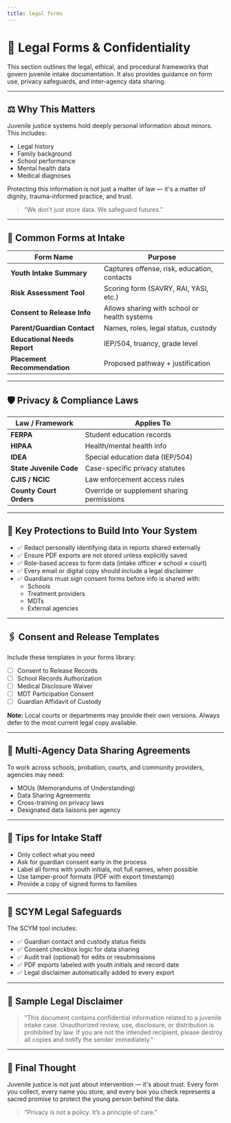 ```yaml
---
title: legal forms
---
```


# 📝 Legal Forms & Confidentiality

This section outlines the legal, ethical, and procedural frameworks that govern juvenile intake documentation. It also provides guidance on form use, privacy safeguards, and inter-agency data sharing.

---

## ⚖️ Why This Matters

Juvenile justice systems hold deeply personal information about minors. This includes:

- Legal history  
- Family background  
- School performance  
- Mental health data  
- Medical diagnoses  

Protecting this information is not just a matter of law — it's a matter of dignity, trauma-informed practice, and trust.

> “We don’t just store data. We safeguard futures.”

---

## 📎 Common Forms at Intake

| Form Name | Purpose |
|-----------|---------|
| **Youth Intake Summary** | Captures offense, risk, education, contacts |
| **Risk Assessment Tool** | Scoring form (SAVRY, RAI, YASI, etc.) |
| **Consent to Release Info** | Allows sharing with school or health systems |
| **Parent/Guardian Contact** | Names, roles, legal status, custody |
| **Educational Needs Report** | IEP/504, truancy, grade level |
| **Placement Recommendation** | Proposed pathway + justification |

---

## 🛡️ Privacy & Compliance Laws

| Law / Framework | Applies To |
|-----------------|------------|
| **FERPA** | Student education records |
| **HIPAA** | Health/mental health info |
| **IDEA** | Special education data (IEP/504) |
| **State Juvenile Code** | Case-specific privacy statutes |
| **CJIS / NCIC** | Law enforcement access rules |
| **County Court Orders** | Override or supplement sharing permissions |

---

## 🔐 Key Protections to Build Into Your System

- ✅ Redact personally identifying data in reports shared externally  
- ✅ Ensure PDF exports are not stored unless explicitly saved  
- ✅ Role-based access to form data (intake officer ≠ school ≠ court)  
- ✅ Every email or digital copy should include a legal disclaimer  
- ✅ Guardians must sign consent forms before info is shared with:  
  - Schools  
  - Treatment providers  
  - MDTs  
  - External agencies

---

## 🖇️ Consent and Release Templates

Include these templates in your forms library:

- [ ] Consent to Release Records  
- [ ] School Records Authorization  
- [ ] Medical Disclosure Waiver  
- [ ] MDT Participation Consent  
- [ ] Guardian Affidavit of Custody

**Note:** Local courts or departments may provide their own versions. Always defer to the most current legal copy available.

---

## 🔁 Multi-Agency Data Sharing Agreements

To work across schools, probation, courts, and community providers, agencies may need:

- MOUs (Memorandums of Understanding)  
- Data Sharing Agreements  
- Cross-training on privacy laws  
- Designated data liaisons per agency

---

## 🧠 Tips for Intake Staff

- Only collect what you need  
- Ask for guardian consent early in the process  
- Label all forms with youth initials, not full names, when possible  
- Use tamper-proof formats (PDF with export timestamp)  
- Provide a copy of signed forms to families

---

## 🔗 SCYM Legal Safeguards

The SCYM tool includes:

- ✅ Guardian contact and custody status fields  
- ✅ Consent checkbox logic for data sharing  
- ✅ Audit trail (optional) for edits or resubmissions  
- ✅ PDF exports labeled with youth initials and record date  
- ✅ Legal disclaimer automatically added to every export

---

## 🧾 Sample Legal Disclaimer

> "This document contains confidential information related to a juvenile intake case. Unauthorized review, use, disclosure, or distribution is prohibited by law. If you are not the intended recipient, please destroy all copies and notify the sender immediately."

---

## 🧭 Final Thought

Juvenile justice is not just about intervention — it's about trust. Every form you collect, every name you store, and every box you check represents a sacred promise to protect the young person behind the data.

> "Privacy is not a policy. It’s a principle of care."

